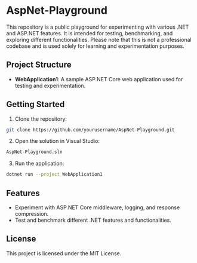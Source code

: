 # AspNet-Playground

This repository is a public playground for experimenting with various .NET and ASP.NET features. It is intended for testing, benchmarking, and exploring different functionalities. Please note that this is not a professional codebase and is used solely for learning and experimentation purposes.

## Project Structure

- **WebApplication1**: A sample ASP.NET Core web application used for testing and experimentation.

## Getting Started

1. Clone the repository:
  ```sh
  git clone https://github.com/yourusername/AspNet-Playground.git
  ```
2. Open the solution in Visual Studio:
  ```sh
  AspNet-Playground.sln
  ```
3. Run the application:
  ```sh
  dotnet run --project WebApplication1
  ```

## Features

- Experiment with ASP.NET Core middleware, logging, and response compression.
- Test and benchmark different .NET features and functionalities.

## License

This project is licensed under the MIT License.
